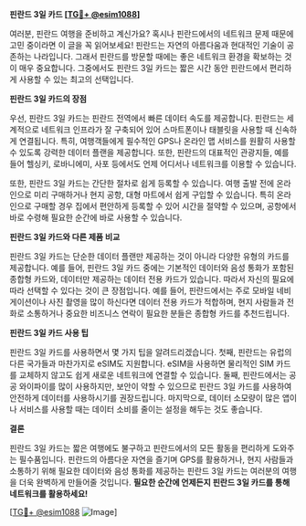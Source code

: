 **핀란드 3일 카드 [[TG💪+ @esim1088](https://t.me/s/esim1088)]**

여러분, 핀란드 여행을 준비하고 계신가요? 혹시나 핀란드에서의 네트워크 문제 때문에 고민 중이라면 이 글을 꼭 읽어보세요! 핀란드는 자연의 아름다움과 현대적인 기술이 공존하는 나라입니다. 그래서 핀란드를 방문할 때에는 좋은 네트워크 환경을 확보하는 것이 매우 중요합니다. 그중에서도 핀란드 3일 카드는 짧은 시간 동안 핀란드에서 편리하게 사용할 수 있는 최고의 선택입니다.

**핀란드 3일 카드의 장점**

우선, 핀란드 3일 카드는 핀란드 전역에서 빠른 데이터 속도를 제공합니다. 핀란드는 세계적으로 네트워크 인프라가 잘 구축되어 있어 스마트폰이나 태블릿을 사용할 때 신속하게 연결됩니다. 특히, 여행객들에게 필수적인 GPS나 온라인 맵 서비스를 원활히 사용할 수 있도록 강력한 데이터 플랜을 제공합니다. 또한, 핀란드의 대표적인 관광지들, 예를 들어 헬싱키, 로바니에미, 사포 등에서도 언제 어디서나 네트워크를 이용할 수 있습니다.

또한, 핀란드 3일 카드는 간단한 절차로 쉽게 등록할 수 있습니다. 여행 출발 전에 온라인으로 미리 구매하거나 현지 공항, 대형 마트에서 쉽게 구입할 수 있습니다. 특히 온라인으로 구매할 경우 집에서 편안하게 등록할 수 있어 시간을 절약할 수 있으며, 공항에서 바로 수령해 필요한 순간에 바로 사용할 수 있습니다.

**핀란드 3일 카드와 다른 제품 비교**

핀란드 3일 카드는 단순한 데이터 플랜만 제공하는 것이 아니라 다양한 유형의 카드를 제공합니다. 예를 들어, 핀란드 3일 카드 중에는 기본적인 데이터와 음성 통화가 포함된 종합형 카드와, 데이터만 제공하는 데이터 전용 카드가 있습니다. 따라서 자신의 필요에 따라 선택할 수 있다는 것이 큰 장점입니다. 예를 들어, 핀란드에서는 주로 모바일 네비게이션이나 사진 촬영을 많이 하신다면 데이터 전용 카드가 적합하며, 현지 사람들과 전화로 소통하거나 중요한 비즈니스 연락이 필요한 분들은 종합형 카드를 추천드립니다.

**핀란드 3일 카드 사용 팁**

핀란드 3일 카드를 사용하면서 몇 가지 팁을 알려드리겠습니다. 첫째, 핀란드는 유럽의 다른 국가들과 마찬가지로 eSIM도 지원합니다. eSIM을 사용하면 물리적인 SIM 카드를 교체하지 않고도 쉽게 새로운 네트워크에 연결할 수 있습니다. 둘째, 핀란드에서는 공공 와이파이를 많이 사용하지만, 보안이 약할 수 있으므로 핀란드 3일 카드를 사용하여 안전하게 데이터를 사용하시기를 권장드립니다. 마지막으로, 데이터 소모량이 많은 앱이나 서비스를 사용할 때는 데이터 소비를 줄이는 설정을 해두는 것도 좋습니다.

**결론**

핀란드 3일 카드는 짧은 여행에도 불구하고 핀란드에서의 모든 활동을 편리하게 도와주는 필수품입니다. 핀란드의 아름다운 자연을 즐기며 GPS를 활용하거나, 현지 사람들과 소통하기 위해 필요한 데이터와 음성 통화를 제공하는 핀란드 3일 카드는 여러분의 여행을 더욱 완벽하게 만들어줄 것입니다. **필요한 순간에 언제든지 핀란드 3일 카드를 통해 네트워크를 활용하세요!**

[[TG💪+ @esim1088](https://t.me/s/esim1088) ![Image](https://i.postimg.cc/Y0z9fWf4/image.png)]